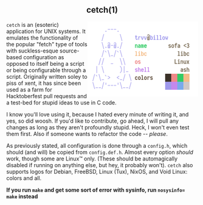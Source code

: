<h2 align="center">cetch(1)</h2>
<img align="right" src="scrot.png" alt="very out of date screenshot">

`cetch` is an (esoteric) application for UNIX systems. It emulates the
functionality of the popular "fetch" type of tools with suckless-esque
source-based configuration as opposed to itself being a script or being
configurable through a script. Originally written soley to piss of xent,
it has since been used as a farm for Hacktoberfest pull requests and a
test-bed for stupid ideas to use in C code.

I know you'll love using it, because I hated every minute of writing it,
and yes, so did woosh. If you'd like to contribute, go ahead, I will
pull any changes as long as they aren't profoundly stupid. Heck, I won't
even test them first. Also if someone wants to refactor the code -- *please*.

As previously stated, all configuration is done through a `config.h`,
which should (and will) be copied from `config.def.h`. Almost every option
*should* work, though some are Linux:tm: only. (These should be
automagically disabled if running on anything else, but hey, it probably
won't). `cetch` also supports logos for Debian, FreeBSD, Linux (Tux), NixOS,
and Void Linux: colors and all.

**If you run `make` and get some sort of error with sysinfo,
run `nosysinfo= make` instead**
